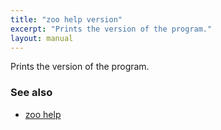 ```yaml
---
title: "zoo help version"
excerpt: "Prints the version of the program."
layout: manual
---
```


Prints the version of the program.

### See also

* [zoo help](./zoo_help)